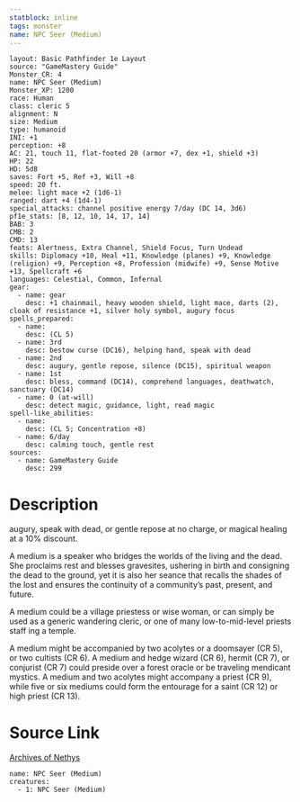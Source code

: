 ```yaml
---
statblock: inline
tags: monster
name: NPC Seer (Medium)
---
```

```statblock
layout: Basic Pathfinder 1e Layout
source: "GameMastery Guide"
Monster_CR: 4
name: NPC Seer (Medium)
Monster_XP: 1200
race: Human
class: cleric 5
alignment: N
size: Medium
type: humanoid
INI: +1
perception: +8
AC: 21, touch 11, flat-footed 20 (armor +7, dex +1, shield +3)
HP: 22
HD: 5d8
saves: Fort +5, Ref +3, Will +8
speed: 20 ft.
melee: light mace +2 (1d6-1)
ranged: dart +4 (1d4-1)
special_attacks: channel positive energy 7/day (DC 14, 3d6)
pf1e_stats: [8, 12, 10, 14, 17, 14]
BAB: 3
CMB: 2
CMD: 13
feats: Alertness, Extra Channel, Shield Focus, Turn Undead
skills: Diplomacy +10, Heal +11, Knowledge (planes) +9, Knowledge (religion) +9, Perception +8, Profession (midwife) +9, Sense Motive +13, Spellcraft +6
languages: Celestial, Common, Infernal
gear:
  - name: gear
    desc: +1 chainmail, heavy wooden shield, light mace, darts (2), cloak of resistance +1, silver holy symbol, augury focus
spells_prepared:
  - name:
    desc: (CL 5)
  - name: 3rd
    desc: bestow curse (DC16), helping hand, speak with dead
  - name: 2nd
    desc: augury, gentle repose, silence (DC15), spiritual weapon
  - name: 1st
    desc: bless, command (DC14), comprehend languages, deathwatch, sanctuary (DC14)
  - name: 0 (at-will)
    desc: detect magic, guidance, light, read magic
spell-like_abilities:
  - name:
    desc: (CL 5; Concentration +8)
  - name: 6/day
    desc: calming touch, gentle rest
sources:
  - name: GameMastery Guide
    desc: 299
```
# Description
augury, speak with dead, or gentle repose at no charge, or magical healing at a 10% discount.

A medium is a speaker who bridges the worlds of the living and the dead. She proclaims rest and blesses gravesites, ushering in birth and consigning the dead to the ground, yet it is also her seance that recalls the shades of the lost and ensures the continuity of a community’s past, present, and future.

A medium could be a village priestess or wise woman, or can simply be used as a generic wandering cleric, or one of many low-to-mid-level priests staff ing a temple.

A medium might be accompanied by two acolytes or a doomsayer (CR 5), or two cultists (CR 6). A medium and hedge wizard (CR 6), hermit (CR 7), or conjurist (CR 7) could preside over a forest oracle or be traveling mendicant mystics. A medium and two acolytes might accompany a priest (CR 9), while five or six mediums could form the entourage for a saint (CR 12) or high priest (CR 13).
# Source Link
[Archives of Nethys](https://aonprd.com/NPCDisplay.aspx?ItemName=Seer%20(Medium))
```encounter-table
name: NPC Seer (Medium)
creatures:
  - 1: NPC Seer (Medium)
```
